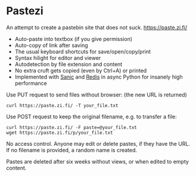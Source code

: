 # Pastezi

An attempt to create a pastebin site that does not suck. https://paste.zi.fi/

* Auto-paste into textbox (if you give permission)
* Auto-copy of link after saving
* The usual keyboard shortcuts for save/open/copy/print
* Syntax hilight for editor and viewer
* Autodetection by file extension and content
* No extra cruft gets copied (even by Ctrl+A) or printed
* Implemented with [Sanic](https://sanic.readthedocs.io/) and [Redis](https://redis.io/) in async Python for insanely high performance

Use PUT request to send files without browser: (the new URL is returned)

    curl https://paste.zi.fi/ -T your_file.txt

Use POST request to keep the original filename, e.g. to transfer a file:

    curl https://paste.zi.fi/ -F paste=@your_file.txt
    wget https://paste.zi.fi/p/your_file.txt

No access control. Anyone may edit or delete pastes, if they have the URL. If no filename is provided, a random name is created.

Pastes are deleted after six weeks without views, or when edited to empty content.
